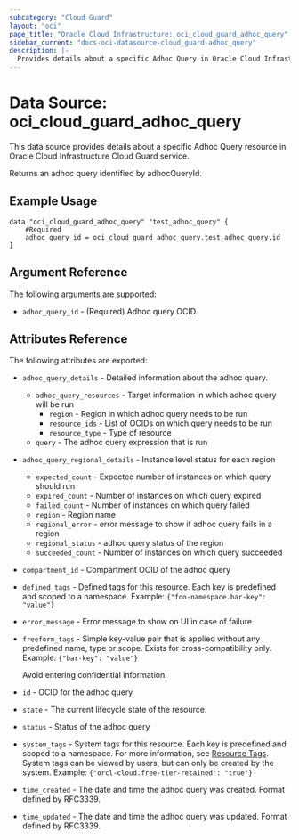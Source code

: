 ```yaml
---
subcategory: "Cloud Guard"
layout: "oci"
page_title: "Oracle Cloud Infrastructure: oci_cloud_guard_adhoc_query"
sidebar_current: "docs-oci-datasource-cloud_guard-adhoc_query"
description: |-
  Provides details about a specific Adhoc Query in Oracle Cloud Infrastructure Cloud Guard service
---
```


# Data Source: oci_cloud_guard_adhoc_query
This data source provides details about a specific Adhoc Query resource in Oracle Cloud Infrastructure Cloud Guard service.

Returns an adhoc query identified by adhocQueryId.

## Example Usage

```hcl
data "oci_cloud_guard_adhoc_query" "test_adhoc_query" {
	#Required
	adhoc_query_id = oci_cloud_guard_adhoc_query.test_adhoc_query.id
}
```

## Argument Reference

The following arguments are supported:

* `adhoc_query_id` - (Required) Adhoc query OCID.


## Attributes Reference

The following attributes are exported:

* `adhoc_query_details` - Detailed information about the adhoc query.
	* `adhoc_query_resources` - Target information in which adhoc query will be run
		* `region` - Region in which adhoc query needs to be run
		* `resource_ids` - List of OCIDs on which query needs to be run
		* `resource_type` - Type of resource
	* `query` - The adhoc query expression that is run
* `adhoc_query_regional_details` - Instance level status for each region
	* `expected_count` - Expected number of instances on which query should run
	* `expired_count` - Number of instances on which query expired
	* `failed_count` - Number of instances on which query failed
	* `region` - Region name
	* `regional_error` - error message to show if adhoc query fails in a region
	* `regional_status` - adhoc query status of the region
	* `succeeded_count` - Number of instances on which query succeeded
* `compartment_id` - Compartment OCID of the adhoc query
* `defined_tags` - Defined tags for this resource. Each key is predefined and scoped to a namespace. Example: `{"foo-namespace.bar-key": "value"}` 
* `error_message` - Error message to show on UI in case of failure
* `freeform_tags` - Simple key-value pair that is applied without any predefined name, type or scope. Exists for cross-compatibility only. Example: `{"bar-key": "value"}`

	Avoid entering confidential information. 
* `id` - OCID for the adhoc query
* `state` - The current lifecycle state of the resource.
* `status` - Status of the adhoc query
* `system_tags` - System tags for this resource. Each key is predefined and scoped to a namespace. For more information, see [Resource Tags](https://docs.cloud.oracle.com/iaas/Content/General/Concepts/resourcetags.htm). System tags can be viewed by users, but can only be created by the system.  Example: `{"orcl-cloud.free-tier-retained": "true"}` 
* `time_created` - The date and time the adhoc query was created. Format defined by RFC3339.
* `time_updated` - The date and time the adhoc query was updated. Format defined by RFC3339.

